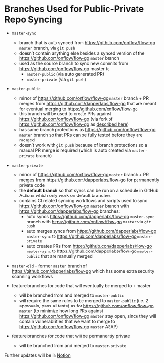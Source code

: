# Branches Used for Public-Private Repo Syncing

- `master-sync`
  - branch that is auto synced from https://github.com/onflow/flow-go `master` branch, via `git push`
  - doesn’t contain anything else besides a synced version of the https://github.com/onflow/flow-go `master` branch
  - used as the source branch to sync new commits from https://github.com/onflow/flow-go master to
    - `master-public` (via auto generated PR)
    - `master-private` (via `git push`)

- `master-public`
  - mirror of https://github.com/onflow/flow-go `master` branch + PR merges from https://github.com/dapperlabs/flow-go that are meant for eventual merging to https://github.com/onflow/flow-go
  - this branch will be used to create PRs against https://github.com/onflow/flow-go (via fork of https://github.com/onflow/flow-go as [described here](https://www.notion.so/Synchronizing-Flow-Public-Private-Repos-a0637f89eeed4a80ab91620766d5a58b#fb50ac16e58949a7a618a4afd733a836))
  - has same branch protections as https://github.com/onflow/flow-go `master` branch so that PRs can be fully tested before they are merged
  - doesn’t work with `git push` because of branch protections so a manual PR merge is required (which is auto created via `master-private` branch)

- `master-private`
  - mirror of https://github.com/onflow/flow-go `master` branch + PR merges from https://github.com/dapperlabs/flow-go for permanently private code
  - the **default branch** so that syncs can be run on a schedule in GitHub Actions which only work on default branches
  - contains CI related syncing workflows and scripts used to sync https://github.com/onflow/flow-go `master` branch with https://github.com/dapperlabs/flow-go branches:
    - auto syncs https://github.com/dapperlabs/flow-go `master-sync` branch with https://github.com/onflow/flow-go `master` via `git push`
    - auto merges syncs from https://github.com/dapperlabs/flow-go `master-sync` to https://github.com/dapperlabs/flow-go `master-private`
    - auto creates PRs from https://github.com/dapperlabs/flow-go `master-sync` to https://github.com/dapperlabs/flow-go `master-public` that are manually merged

- `master-old` - former `master` branch of https://github.com/dapperlabs/flow-go which has some extra security scanning workflows

- feature branches for code that will eventually be merged to ‣ master
  - will be branched from and merged to `master-public`
  - will require the same rules to be merged to `master-public` (i.e. 2 approvals, pass all tests) as for https://github.com/onflow/flow-go `master` (to minimize how long PRs against https://github.com/onflow/flow-go `master` stay open, since they will contain vulnerabilities that we want to merge to https://github.com/onflow/flow-go `master` ASAP)

- feature branches for code that will be permanently private
  - will be branched from and merged to `master-private`

Further updates will be in [Notion](https://www.notion.so/dapperlabs/Synchronizing-Flow-Public-Private-Repos-a0637f89eeed4a80ab91620766d5a58b?pvs=4#e8e9a899a8854520a2cdba324d02b97c)
